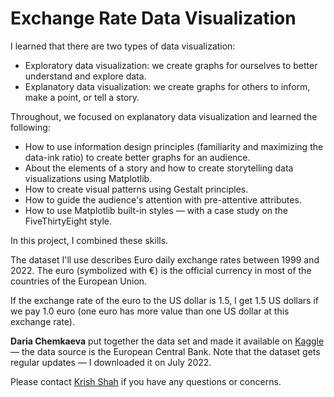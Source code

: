 # Exchange Rate Data Visualization

I learned that there are two types of data visualization:

- Exploratory data visualization: we create graphs for ourselves to better understand and explore data.
- Explanatory data visualization: we create graphs for others to inform, make a point, or tell a story.

Throughout, we focused on explanatory data visualization and learned the following:

- How to use information design principles (familiarity and maximizing the data-ink ratio) to create better graphs for an audience.
- About the elements of a story and how to create storytelling data visualizations using Matplotlib.
- How to create visual patterns using Gestalt principles.
- How to guide the audience's attention with pre-attentive attributes.
- How to use Matplotlib built-in styles — with a case study on the FiveThirtyEight style.

In this project, I combined these skills.

The dataset I'll use describes Euro daily exchange rates between 1999 and 2022. The euro (symbolized with €) is the official currency in most of the countries of the European Union.

If the exchange rate of the euro to the US dollar is 1.5, I get 1.5 US dollars if we pay 1.0 euro (one euro has more value than one US dollar at this exchange rate).

**Daria Chemkaeva** put together the data set and made it available on [Kaggle](https://www.kaggle.com/datasets/lsind18/euro-exchange-daily-rates-19992020) — the data source is the European Central Bank. Note that the dataset gets regular updates — I downloaded it on July 2022.

Please contact [Krish Shah](mailto:2003kshah@gmail.com) if you have any questions or concerns. 

